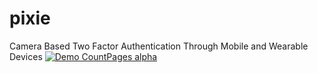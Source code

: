 # pixie
Camera Based Two Factor Authentication Through Mobile and Wearable Devices
[![Demo CountPages alpha](https://share.gifyoutube.com/KzB6Gb.gif)](https://youtu.be/tWepolcXUJg)
